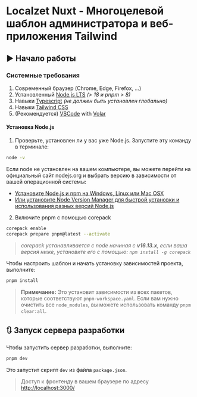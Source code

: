 # Localzet Nuxt - Многоцелевой шаблон администратора и веб-приложения Tailwind

## ▶️ Начало работы

### Системные требования

1. Современный браузер (Chrome, Edge, Firefox, ...)
2. Установленный [Node.js LTS](https://nodejs.org/en/) _(> 18 и pnpm > 8)_
3. Навыки [Typescript](https://github.com/microsoft/typescript) _(не должен быть установлен глобально)_
4. Навыки [Tailwind CSS](https://tailwindcss.com/)
5. (Рекомендуется) [VSCode](https://code.visualstudio.com/) with [Volar](https://marketplace.visualstudio.com/items?itemName=vue.volar)

#### Установка Node.js

1. Проверьте, установлен ли у вас уже Node.js. Запустите эту команду в терминале:

```bash
node -v
```

Если node не установлен на вашем компьютере, вы можете перейти на официальный сайт nodejs.org и выбрать версию в зависимости от вашей операционной системы:

- <a href="https://nodejs.org/en/download/" target="_blank">Установите Node.js и npm на Windows, Linux или Mac OSX</a>
- <a href="https://github.com/nvm-sh/nvm" target="_blank">Или установите Node Version Manager для быстрой установки и использования разных версий Node.js</a>

2. Включите pnpm с помощью corepack

```bash
corepack enable
corepack prepare pnpm@latest --activate
```

> _corepack устанавливается с node начиная с **v16.13.x**, если ваша версия ниже, установите его с помощью: `npm install -g corepack`_

Чтобы настроить шаблон и начать установку зависимостей проекта, выполните:

```bash
pnpm install
```

> **Примечание:** Это установит зависимости из всех пакетов, которые соответствуют `pnpm-workspace.yaml`. Если вам нужно очистить все `node_modules`, вы можете использовать команду `pnpm clear:all`.

## 🔃 Запуск сервера разработки

Чтобы запустить сервер разработки, выполните:

```bash
pnpm dev
```

Это запустит скрипт `dev` из файла `package.json`.

> Доступ к фронтенду в вашем браузере по адресу [http://localhost:3000/](http://localhost:3000/)
